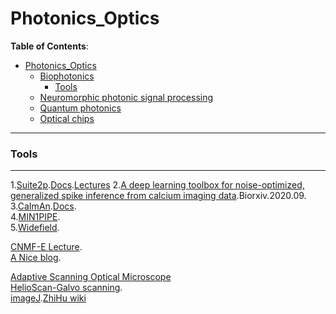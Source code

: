 # Photonics_Optics

**Table of Contents**:

- [Photonics_Optics](#Photonics_Optics)
  - [Biophotonics](#Biophotonics)
    - [Tools](#tools)
  - [Neuromorphic photonic signal processing](#neuromorphic-photonic-signal-processing)
  - [Quantum photonics](#quantum-photonics)
  - [Optical chips](#optical-chips)
*****************

### Tools
-----
1.[Suite2p](https://github.com/MouseLand/suite2p).[Docs](https://suite2p.readthedocs.io/en/latest/index.html).[Lectures](https://www.youtube.com/watch?v=HpL5XNtC5wU&list=PLutb8FMs2QdNqL4h4NrNhSHgLGk4sXarb&index=1)
2.[A deep learning toolbox for noise-optimized, generalized spike inference from calcium imaging data](https://www.biorxiv.org/content/10.1101/2020.08.31.272450v1).Biorxiv.2020.09.<br>
3.[CaImAn](https://github.com/flatironinstitute/CaImAn).[Docs](https://caiman.readthedocs.io/en/master/Overview.html).<br>
4.[MIN1PIPE](https://github.com/OtchyLab/MIN1PIPE).<br>
5.[Widefield](https://github.com/cortex-lab/widefield).<be>

[CNMF-E Lecture](https://cbmm.mit.edu/learning-hub/tutorials/computational-tutorial/calcium-imaging-data-cell-extraction).<br>
[A Nice blog](https://ptrrupprecht.wordpress.com/a-blog-about-neurophysiology/).<br>

[Adaptive Scanning Optical Microscope](https://www.thorlabs.com/images/Catalog/V19_07_Micros_Img.pdf)<br>
[HelioScan-Galvo scanning](http://helioscan.github.io/HelioScan/).<br>
[imageJ](https://imagej.nih.gov/ij/index.html).[ZhiHu wiki](https://zhuanlan.zhihu.com/c_1069243926476673024)<br>
